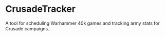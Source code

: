 # CrusadeTracker
A tool for scheduling Warhammer 40k games and tracking army stats for Crusade campaigns..
